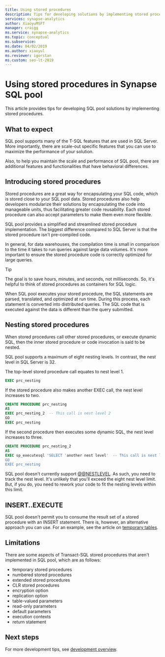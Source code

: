 ```yaml
---
title: Using stored procedures
description: Tips for developing solutions by implementing stored procedures in Synapse SQL pool.
services: synapse-analytics
author: XiaoyuMSFT 
manager: craigg
ms.service: synapse-analytics
ms.topic: conceptual
ms.subservice: 
ms.date: 04/02/2019
ms.author: xiaoyul
ms.reviewer: igorstan
ms.custom: seo-lt-2019
---
```


# Using stored procedures in Synapse SQL pool

This article provides tips for developing SQL pool solutions by implementing stored procedures.

## What to expect

SQL pool supports many of the T-SQL features that are used in SQL Server. More importantly, there are scale-out specific features that you can use to maximize the performance of your solution.

Also, to help you maintain the scale and performance of SQL pool, there are additional features and functionalities that have behavioral differences.

## Introducing stored procedures

Stored procedures are a great way for encapsulating your SQL code, which is stored close to your SQL pool data. Stored procedures also help developers modularize their solutions by encapsulating the code into manageable units, thus facilitating greater code reusability. Each stored procedure can also accept parameters to make them even more flexible.

SQL pool provides a simplified and streamlined stored procedure implementation. The biggest difference compared to SQL Server is that the stored procedure isn't pre-compiled code.

In general, for data warehouses, the compilation time is small in comparison to the time it takes to run queries against large data volumes. It's more important to ensure the stored procedure code is correctly optimized for large queries.

> [!TIP]
> The goal is to save hours, minutes, and seconds, not milliseconds. So, it's helpful to think of stored procedures as containers for SQL logic.

When SQL pool executes your stored procedure, the SQL statements are parsed, translated, and optimized at run time. During this process, each statement is converted into distributed queries. The SQL code that is executed against the data is different than the query submitted.

## Nesting stored procedures

When stored procedures call other stored procedures, or execute dynamic SQL, then the inner stored procedure or code invocation is said to be nested.

SQL pool supports a maximum of eight nesting levels. In contrast, the nest level in SQL Server is 32.

The top-level stored procedure call equates to nest level 1.

```sql
EXEC prc_nesting
```

If the stored procedure also makes another EXEC call, the nest level increases to two.

```sql
CREATE PROCEDURE prc_nesting
AS
EXEC prc_nesting_2  -- This call is nest level 2
GO
EXEC prc_nesting
```

If the second procedure then executes some dynamic SQL, the nest level increases to three.

```sql
CREATE PROCEDURE prc_nesting_2
AS
EXEC sp_executesql 'SELECT 'another nest level'  -- This call is nest level 2
GO
EXEC prc_nesting
```

SQL pool doesn't currently support [@@NESTLEVEL](/sql/t-sql/functions/nestlevel-transact-sql?toc=/azure/synapse-analytics/sql-data-warehouse/toc.json&bc=/azure/synapse-analytics/sql-data-warehouse/breadcrumb/toc.json&view=azure-sqldw-latest). As such, you need to track the nest level. It's unlikely that you'll exceed the eight nest level limit. But, if you do, you need to rework your code to fit the nesting levels within this limit.

## INSERT..EXECUTE

SQL pool doesn't permit you to consume the result set of a stored procedure with an INSERT statement. There is, however, an alternative approach you can use. For an example, see the article on [temporary tables](sql-data-warehouse-tables-temporary.md).

## Limitations

There are some aspects of Transact-SQL stored procedures that aren't implemented in SQL pool, which are as follows:

* temporary stored procedures
* numbered stored procedures
* extended stored procedures
* CLR stored procedures
* encryption option
* replication option
* table-valued parameters
* read-only parameters
* default parameters
* execution contexts
* return statement

## Next steps

For more development tips, see [development overview](sql-data-warehouse-overview-develop.md).
